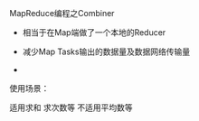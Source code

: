 MapReduce编程之Combiner  * 相当于在Map端做了一个本地的Reducer  * 减少Map Tasks输出的数据量及数据网络传输量  *   使用场景：  适用求和 求次数等 不适用平均数等